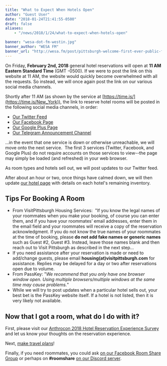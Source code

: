 ```yaml
---
title: "What to Expect When Hotels Open"
author: "Guest User"
date: "2018-01-24T21:41:55-0500"
draft: false
aliases:
    - "/news/2018/1/24/what-to-expect-when-hotels-open"

banner: "wesa-dot-fm-westin.jpg"
banner_author: "WESA FM"
banner_url: "http://wesa.fm/post/pittsburgh-welcome-first-ever-public-furry-parade-saturday#stream/0"
---
```


On Friday, **February 2nd, 2018** general hotel reservations will open at **11 AM Eastern Standard Time** (GMT -0500).&nbsp;If we were to post the link on this website at 11 AM, the website would quickly become overwhelmed with all the requests.&nbsp;So instead, we will once again post the link on our various social media channels.

Shortly after 11 AM (as shown by the service at [https://time.is/](https://time.is/New_York)), the link to reserve hotel rooms will be posted in the following social media channels, in order:

- [Our Twitter Feed](https://twitter.com/anthrocon)
- [Our Facebook Page](https://www.facebook.com/pg/Anthrocon/posts/)
- [Our Google Plus Page](https://plus.google.com/+anthrocon)
- [Our Telegram Announcement Channel](https://telegram.me/Anthrocon)

...in the event that one service is down or otherwise unreachable, we will move onto the next service.&nbsp;&nbsp;The first 3 services (Twitter, Facebook, and Google Plus) do not require accounts on those services to view--the page may simply be loaded (and refreshed) in your web browser.

As room types and hotels sell out, we will post updates to our Twitter feed.

After about an hour or two, once things have calmed down, we will then update [our hotel page](https://www.anthrocon.org/hotel) with details on each hotel's remaining inventory.

## Tips For Booking A Room

- From VisitPittsburgh Housing Services: &nbsp;"If you know the legal names of your roommates when you make your booking, of course you can enter them, and if you have your roommates’ email addresses, enter them in the email field and your roommates will receive a copy of the reservation acknowledgment. If you do not know the true names of your roommates at the time of booking, please **do not add fake names or generic names** such as Guest #2, Guest #3.&nbsp;Instead, leave those names blank and then reach out to Visit Pittsburgh as described in the next step...
- If you need assistance after your reservation is made or need to add/change guests, please email **housing(at)visitpittsburgh.com** for assistance.&nbsp;Replies may be delayed for a day or two after reservations open due to volume.
- From PassKey: "_We recommend that you only have one browser window open. Using multiple browsers/multiple windows at the same time may cause problems._"
- While we will try to post updates when a particular hotel sells out, your best bet is the PassKey website itself.&nbsp;If a hotel is not listed, then it is very likely not available.

## Now that I got a room, what do I do with it?

First, please visit our [Anthrocon 2018 Hotel Reservation Experience Survey](https://docs.google.com/forms/d/e/1FAIpQLSeHmbK7AccEyyCUfzBL4qOqIk_7epjJzIzAodOk7HtQ4nUzBQ/viewform) and let us know your thoughts on the reservation experience.

Next, [make travel plans](/getting-there)!

Finally, if you need roommates, you could ask [on our Facebook Room Share Group](https://www.facebook.com/groups/AnthroconRoomShare) or perhaps on **#roomshare** [on our Discord server](https://discord.gg/anthrocon).
